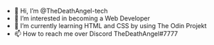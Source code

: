 - 👋 Hi, I’m @TheDeathAngel-tech
- 👀 I’m interested in becoming a Web Developer
- 🌱 I’m currently learning HTML and CSS by using The Odin Projekt
- 📫 How to reach me over Discord TheDeathAngel#7777

<!---
TheDeathAngel-tech/TheDeathAngel-tech is a ✨ special ✨ repository because its `README.md` (this file) appears on your GitHub profile.
You can click the Preview link to take a look at your changes.
--->
